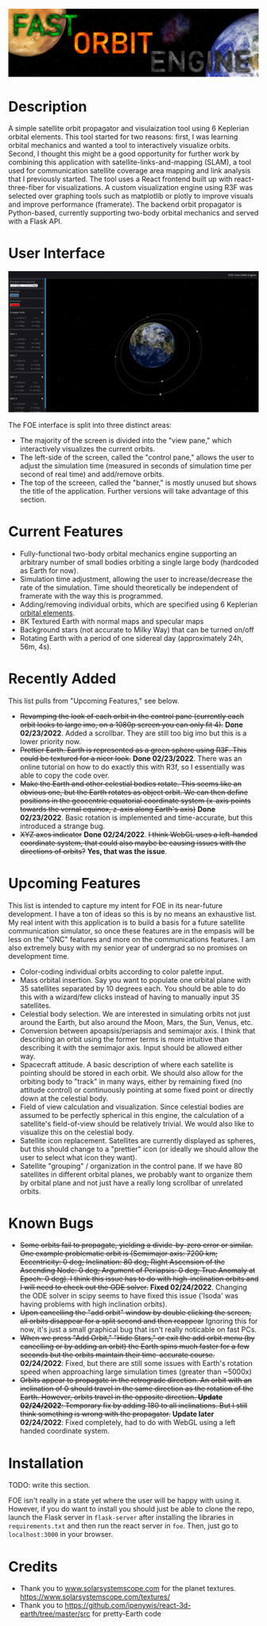 ![FOELogo](https://raw.githubusercontent.com/pdflynn/fast-orbit-engine/main/foe_logo.png)

# Description

A simple satellite orbit propagator and visulaization tool using 6 Keplerian orbital elements. This tool started for two reasons: first, I was learning orbital mechanics and wanted a tool to interactively visualize orbits. Second, I thought this might be a good opportunity for further work by combining this application with satellite-links-and-mapping (SLAM), a tool used for communication satellite coverage area mapping and link analysis that I previously started. The tool uses a React frontend built up with react-three-fiber for visualizations. A custom visualization engine using R3F was selected over graphing tools such as matplotlib or plotly to improve visuals and improve performance (framerate). The backend orbit propagator is Python-based, currently supporting two-body orbital mechanics and served with a Flask API.

# User Interface

![FOEInterface](https://raw.githubusercontent.com/pdflynn/fast-orbit-engine/main/ui.png)

The FOE interface is split into three distinct areas:

- The majority of the screen is divided into the "view pane," which interactively visualizes the current orbits.
- The left-side of the screen, called the "control pane," allows the user to adjust the simulation time (measured in seconds of simulation time per second of real time) and add/remove orbits.
- The top of the screeen, called the "banner," is mostly unused but shows the title of the application. Further versions will take advantage of this section.

# Current Features

- Fully-functional two-body orbital mechanics engine supporting an arbitrary number of small bodies orbiting a single large body (hardcoded as Earth for now).
- Simulation time adjustment, allowing the user to increase/decrease the rate of the simulation. Time should theoretically be independent of framerate with the way this is programmed.
- Adding/removing individual orbits, which are specified using 6 Keplerian [orbital elements](https://en.wikipedia.org/wiki/Orbital_elements).
- 8K Textured Earth with normal maps and specular maps
- Background stars (not accurate to Milky Way) that can be turned on/off
- Rotating Earth with a period of one sidereal day (approximately 24h, 56m, 4s).

# Recently Added

This list pulls from "Upcoming Features," see below.

- ~~Revamping the look of each orbit in the control pane (currently each orbit looks to large imo, on a 1080p screen you can only fit 4).~~ **Done 02/23/2022**. Added a scrollbar. They are still too big imo but this is a lower priority now.
- ~~Prettier Earth. Earth is represented as a green sphere using R3F. This could be textured for a nicer look.~~ **Done 02/23/2022**. There was an online tutorial on how to do exactly this with R3f, so I essentially was able to copy the code over.
- ~~Make the Earth and other celestial bodies rotate. This seems like an obvious one, but the Earth rotates as object orbit. We can then define positions in the geocentric equatorial coordinate system (x-axis points towards the vernal equinox, z-axis along Earth's axis)~~ **Done 02/23/2022**. Basic rotation is implemented and time-accurate, but this introduced a strange bug.
- ~~XYZ axes indicator~~ **Done 02/24/2022**. ~~I think WebGL uses a left-handed coordinate system, that could also maybe be causing issues with the directions of orbits?~~ **Yes, that was the issue**.

# Upcoming Features

This list is intended to capture my intent for FOE in its near-future development. I have a ton of ideas so this is by no means an exhaustive list. My real intent with this application is to build a basis for a future satellite communication simulator, so once these features are in the empasis will be less on the "GNC" features and more on the communications features. I am also extremely busy with my senior year of undergrad so no promises on development time.

- Color-coding individual orbits according to color palette input.
- Mass orbital insertion. Say you want to populate one orbital plane with 35 satellites separated by 10 degrees each. You should be able to do this with a wizard/few clicks instead of having to manually input 35 satellites.
- Celestial body selection. We are interested in simulating orbits not just around the Earth, but also around the Moon, Mars, the Sun, Venus, etc.
- Conversion between apoapsis/periapsis and semimajor axis. I think that describing an orbit using the former terms is more intuitive than describing it with the semimajor axis. Input should be allowed either way.
- Spacecraft attitude. A basic description of where each satellite is pointing should be stored in each orbit. We should also allow for the orbiting body to "track" in many ways, either by remaining fixed (no attitude control) or continuously pointing at some fixed point or directly down at the celestial body.
- Field of view calculation and visualization. Since celestial bodies are assumed to be perfectly spherical in this engine, the calculation of a satellite's field-of-view should be relatively trivial. We would also like to visualize this on the celestial body.
- Satellite icon replacement. Satellites are currently displayed as spheres, but this should change to a "prettier" icon (or ideally we should allow the user to select what icon they want).
- Satellite "grouping" / organization in the control pane. If we have 80 satellites in different orbital planes, we probably want to organize them by orbital plane and not just have a really long scrollbar of unrelated orbits.

# Known Bugs

- ~~Some orbits fail to propagate, yielding a divide-by-zero error or similar. One example problematic orbit is (Semimajor axis: 7200 km; Eccentricity: 0 deg; Inclination: 80 deg; Right Ascension of the Ascending Node: 0 deg; Argument of Periapsis: 0 deg; True Anomaly at Epoch: 0 deg). I think this issue has to do with high-inclination orbits and I will need to check out the ODE solver.~~ **Fixed 02/24/2022**. Changing the ODE solver in scipy seems to have fixed this issue ('lsoda' was having problems with high inclination orbits).
- ~~Upon cancelling the "add orbit" window by double clicking the screen, all orbits disappear for a split second and then reappear~~ Ignoring this for now, it's just a small graphical bug that isn't really noticable on fast PCs.
- ~~When we press "Add Orbit," "Hide Stars," or exit the add orbit menu (by cancelling or by adding an orbit) the Earth spins much faster for a few seconds but the orbits maintain their time-accurate course.~~ **02/24/2022**: Fixed, but there are still some issues with Earth's rotation speed when approaching large simulation times (greater than ~5000x)
- ~~Orbits appear to propagate in the retrograde direction. An orbit with an inclination of 0 should travel in the same direction as the rotation of the Earth. However, orbits travel in the opposite direction. **Update 02/24/2022**: Temporary fix by adding 180 to all inclinations. But I still think something is wrong with the propagator.~~ **Update later 02/24/2022**: Fixed completely, had to do with WebGL using a left handed coordinate system.

# Installation

TODO: write this section.

FOE isn't really in a state yet where the user will be happy with using it. However, if you do want to install you should just be able to clone the repo, launch the Flask server in `flask-server` after installing the libraries in `requirements.txt` and then run the react server in `foe`. Then, just go to `localhost:3000` in your browser.

# Credits

- Thank you to www.solarsystemscope.com for the planet textures. https://www.solarsystemscope.com/textures/
- Thank you to https://github.com/ipenywis/react-3d-earth/tree/master/src for pretty-Earth code
